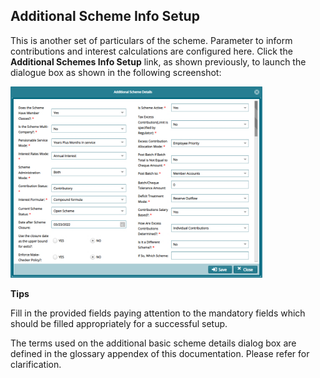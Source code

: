 ## Additional Scheme Info Setup

This is another set of particulars of the scheme. Parameter to inform
contributions and interest calculations are configured here. Click the
**Additional Schemes Info Setup** link, as shown previously, to launch the
dialogue box as shown in the following screenshot:

<img  alt="scheme switch" width="80%" height="auto"  class="center"  src="../media2/schemeM19.png">  


**Tips**

Fill in the provided fields paying attention to the mandatory fields which
should be filled appropriately for a successful setup.

The terms used on the additional basic scheme details dialog box are defined in
the glossary appendex of this documentation. Please refer for clarification.